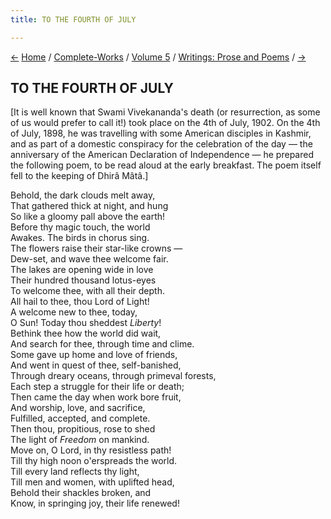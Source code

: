 ```yaml
---
title: TO THE FOURTH OF JULY

---
```

<div>

[←](who_knows_how_mother_plays.htm) [Home](../../../index.htm) /
[Complete-Works](../../complete_works.htm) / [Volume
5](../volume_5_contents.htm) / [Writings: Prose and
Poems](writings_prose_and_poems_contents.htm)
/ [→](the_east_and_the_west.htm)

  

## TO THE FOURTH OF JULY

\[It is well known that Swami Vivekananda's death (or resurrection, as
some of us would prefer to call it!) took place on the 4th of July,
1902. On the 4th of July, 1898, he was travelling with some American
disciples in Kashmir, and as part of a domestic conspiracy for the
celebration of the day — the anniversary of the American Declaration of
Independence — he prepared the following poem, to be read aloud at the
early breakfast. The poem itself fell to the keeping of Dhirâ Mâtâ.\]

Behold, the dark clouds melt away,  
That gathered thick at night, and hung  
So like a gloomy pall above the earth!  
Before thy magic touch, the world  
Awakes. The birds in chorus sing.  
The flowers raise their star-like crowns —  
Dew-set, and wave thee welcome fair.  
The lakes are opening wide in love  
Their hundred thousand lotus-eyes  
To welcome thee, with all their depth.  
All hail to thee, thou Lord of Light!  
A welcome new to thee, today,  
O Sun! Today thou sheddest *Liberty*!  
Bethink thee how the world did wait,  
And search for thee, through time and clime.  
Some gave up home and love of friends,  
And went in quest of thee, self-banished,  
Through dreary oceans, through primeval forests,  
Each step a struggle for their life or death;  
Then came the day when work bore fruit,  
And worship, love, and sacrifice,  
Fulfilled, accepted, and complete.  
Then thou, propitious, rose to shed  
The light of *Freedom* on mankind.  
Move on, O Lord, in thy resistless path!  
Till thy high noon o'erspreads the world.  
Till every land reflects thy light,  
Till men and women, with uplifted head,  
Behold their shackles broken, and  
Know, in springing joy, their life renewed!

</div>
